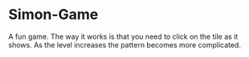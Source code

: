 # Simon-Game
A fun game. The way it works is that you need to click on the tile as it shows. As the level increases the pattern becomes more complicated.

